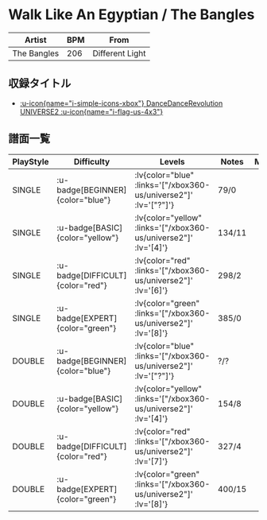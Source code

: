 # Walk Like An Egyptian / The Bangles

|Artist|BPM|From|
|------|---|----|
|The Bangles|206|Different Light|

## 収録タイトル

- [ :u-icon{name="i-simple-icons-xbox"} DanceDanceRevolution UNIVERSE2 :u-icon{name="i-flag-us-4x3"} ](/xbox360-us/universe2)

## 譜面一覧

|PlayStyle|Difficulty|Levels|Notes|Movie|
|---------|----------|------|-----|-----|
|SINGLE| :u-badge[BEGINNER]{color="blue"} | :lv{color="blue" :links='["/xbox360-us/universe2"]' :lv='["?"]'} |79/0||
|SINGLE| :u-badge[BASIC]{color="yellow"} | :lv{color="yellow" :links='["/xbox360-us/universe2"]' :lv='[4]'} |134/11||
|SINGLE| :u-badge[DIFFICULT]{color="red"} | :lv{color="red" :links='["/xbox360-us/universe2"]' :lv='[6]'} |298/2||
|SINGLE| :u-badge[EXPERT]{color="green"} | :lv{color="green" :links='["/xbox360-us/universe2"]' :lv='[8]'} |385/0||
|DOUBLE| :u-badge[BEGINNER]{color="blue"} | :lv{color="blue" :links='["/xbox360-us/universe2"]' :lv='["?"]'} |?/?||
|DOUBLE| :u-badge[BASIC]{color="yellow"} | :lv{color="yellow" :links='["/xbox360-us/universe2"]' :lv='[4]'} |154/8||
|DOUBLE| :u-badge[DIFFICULT]{color="red"} | :lv{color="red" :links='["/xbox360-us/universe2"]' :lv='[7]'} |327/4||
|DOUBLE| :u-badge[EXPERT]{color="green"} | :lv{color="green" :links='["/xbox360-us/universe2"]' :lv='[8]'} |400/15||
